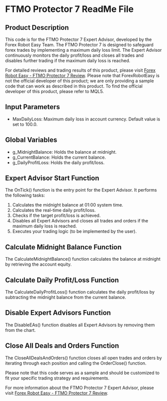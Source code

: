 # FTMO Protector 7 ReadMe File

## Product Description

This code is for the FTMO Protector 7 Expert Advisor, developed by the Forex Robot Easy Team. The FTMO Protector 7 is designed to safeguard forex trades by implementing a maximum daily loss limit. The Expert Advisor continuously monitors the daily profit/loss and closes all trades and disables further trading if the maximum daily loss is reached.

For detailed reviews and trading results of this product, please visit [Forex Robot Easy - FTMO Protector 7 Review](https://forexroboteasy.com/forex-robot-review/ftmo-protector-7-review-safeguard-your-forex-trades/). Please note that ForexRobotEasy is not the official developer of this product; we are only providing a sample code that can work as described in this product. To find the official developer of this product, please refer to MQL5.

## Input Parameters

- MaxDailyLoss: Maximum daily loss in account currency. Default value is set to 100.0.

## Global Variables

- g_MidnightBalance: Holds the balance at midnight.
- g_CurrentBalance: Holds the current balance.
- g_DailyProfitLoss: Holds the daily profit/loss.

## Expert Advisor Start Function

The OnTick() function is the entry point for the Expert Advisor. It performs the following tasks:

1. Calculates the midnight balance at 01:00 system time.
2. Calculates the real-time daily profit/loss.
3. Checks if the target profit/loss is achieved.
4. Disables all Expert Advisors and closes all trades and orders if the maximum daily loss is reached.
5. Executes your trading logic (to be implemented by the user).

## Calculate Midnight Balance Function

The CalculateMidnightBalance() function calculates the balance at midnight by retrieving the account equity.

## Calculate Daily Profit/Loss Function

The CalculateDailyProfitLoss() function calculates the daily profit/loss by subtracting the midnight balance from the current balance.

## Disable Expert Advisors Function

The DisableEAs() function disables all Expert Advisors by removing them from the chart.

## Close All Deals and Orders Function

The CloseAllDealsAndOrders() function closes all open trades and orders by iterating through each position and calling the OrderClose() function.

Please note that this code serves as a sample and should be customized to fit your specific trading strategy and requirements.

For more information about the FTMO Protector 7 Expert Advisor, please visit [Forex Robot Easy - FTMO Protector 7 Review](https://forexroboteasy.com/forex-robot-review/ftmo-protector-7-review-safeguard-your-forex-trades/).
